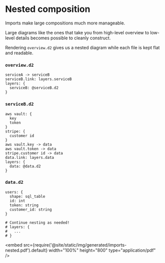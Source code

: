 # Nested composition

Imports make large compositions much more manageable.

Large diagrams like the ones that take you from high-level overview to low-level details
becomes possible to cleanly construct.

Rendering `overview.d2` gives us a nested diagram while each file is kept flat and
readable.

### `overview.d2`
```d2
serviceA -> serviceB
serviceB.link: layers.serviceB
layers: {
  serviceB: @serviceB.d2
}
```

### `serviceB.d2`
```d2
aws vault: {
  key
  token
}
stripe: {
  customer id
}
aws vault.key -> data
aws vault.token -> data
stripe.customer id -> data
data.link: layers.data
layers: {
  data: @data.d2
}
```

### `data.d2`
```d2
users: {
  shape: sql_table
  id: int
  token: string
  customer_id: string
}

# Continue nesting as needed!
# layers: {
#   ...
# }
```

<embed src={require('@site/static/img/generated/imports-nested.pdf').default} width="100%" height="800"
 type="application/pdf" />
